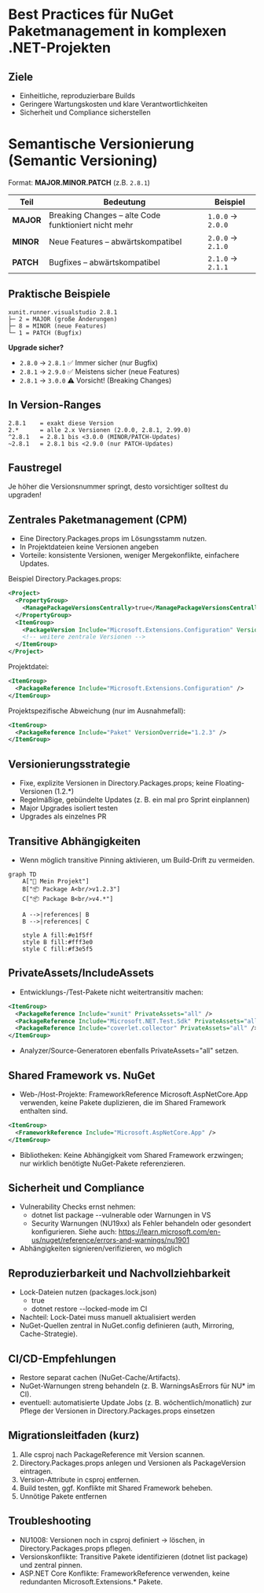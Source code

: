 # Best Practices für NuGet Paketmanagement in komplexen .NET-Projekten

## Ziele
- Einheitliche, reproduzierbare Builds
- Geringere Wartungskosten und klare Verantwortlichkeiten
- Sicherheit und Compliance sicherstellen

# Semantische Versionierung (Semantic Versioning)

Format: **MAJOR.MINOR.PATCH** (z.B. `2.8.1`)

| Teil | Bedeutung | Beispiel |
|------|-----------|---------|
| **MAJOR** | Breaking Changes – alte Code funktioniert nicht mehr | `1.0.0` → `2.0.0` |
| **MINOR** | Neue Features – abwärtskompatibel | `2.0.0` → `2.1.0` |
| **PATCH** | Bugfixes – abwärtskompatibel | `2.1.0` → `2.1.1` |


## Praktische Beispiele

```
xunit.runner.visualstudio 2.8.1
├─ 2 = MAJOR (große Änderungen)
├─ 8 = MINOR (neue Features)
└─ 1 = PATCH (Bugfix)
```

**Upgrade sicher?**
- `2.8.0` → `2.8.1` ✅ Immer sicher (nur Bugfix)
- `2.8.1` → `2.9.0` ✅ Meistens sicher (neue Features)
- `2.8.1` → `3.0.0` ⚠️ Vorsicht! (Breaking Changes)



## In Version-Ranges

```
2.8.1    = exakt diese Version
2.*      = alle 2.x Versionen (2.0.0, 2.8.1, 2.99.0)
^2.8.1   = 2.8.1 bis <3.0.0 (MINOR/PATCH-Updates)
~2.8.1   = 2.8.1 bis <2.9.0 (nur PATCH-Updates)
```

## Faustregel

Je höher die Versionsnummer springt, desto vorsichtiger solltest du upgraden!


## Zentrales Paketmanagement (CPM)
- Eine Directory.Packages.props im Lösungsstamm nutzen.
- In Projektdateien keine Versionen angeben
- Vorteile: konsistente Versionen, weniger Mergekonflikte, einfachere Updates.

Beispiel Directory.Packages.props:
```xml
<Project>
  <PropertyGroup>
    <ManagePackageVersionsCentrally>true</ManagePackageVersionsCentrally>
  </PropertyGroup>
  <ItemGroup>
    <PackageVersion Include="Microsoft.Extensions.Configuration" Version="9.0.9" />
    <!-- weitere zentrale Versionen -->
  </ItemGroup>
</Project>
```

Projektdatei:
```xml
<ItemGroup>
  <PackageReference Include="Microsoft.Extensions.Configuration" />
</ItemGroup>
```

Projektspezifische Abweichung (nur im Ausnahmefall):
```xml
<ItemGroup>
  <PackageReference Include="Paket" VersionOverride="1.2.3" />
</ItemGroup>
```

## Versionierungsstrategie
- Fixe, explizite Versionen in Directory.Packages.props; keine Floating-Versionen (1.2.*)
- Regelmäßige, gebündelte Updates (z. B. ein mal pro Sprint einplannen)
- Major Upgrades isoliert testen
- Upgrades als einzelnes PR

## Transitive Abhängigkeiten
- Wenn möglich transitive Pinning aktivieren, um Build-Drift zu vermeiden.

```mermaid
graph TD
    A["🔷 Mein Projekt"]
    B["📦 Package A<br/>v1.2.3"]
    C["📦 Package B<br/>v4.*"]
    
    A -->|references| B
    B -->|references| C
    
    style A fill:#e1f5ff
    style B fill:#fff3e0
    style C fill:#f3e5f5
```

## PrivateAssets/IncludeAssets
- Entwicklungs-/Test-Pakete nicht weitertransitiv machen:
```xml
<ItemGroup>
  <PackageReference Include="xunit" PrivateAssets="all" />
  <PackageReference Include="Microsoft.NET.Test.Sdk" PrivateAssets="all" />
  <PackageReference Include="coverlet.collector" PrivateAssets="all" />
</ItemGroup>
```
- Analyzer/Source-Generatoren ebenfalls PrivateAssets="all" setzen.

## Shared Framework vs. NuGet
- Web-/Host-Projekte: FrameworkReference Microsoft.AspNetCore.App verwenden, keine Pakete duplizieren, die im Shared Framework enthalten sind.
```xml
<ItemGroup>
  <FrameworkReference Include="Microsoft.AspNetCore.App" />
</ItemGroup>
```
- Bibliotheken: Keine Abhängigkeit vom Shared Framework erzwingen; nur wirklich benötigte NuGet-Pakete referenzieren.

## Sicherheit und Compliance
- Vulnerability Checks ernst nehmen:
  - dotnet list package --vulnerable oder Warnungen in VS
  - Security Warnungen (NU19xx) als Fehler behandeln oder gesondert konfigurieren. Siehe auch: https://learn.microsoft.com/en-us/nuget/reference/errors-and-warnings/nu1901
- Abhängigkeiten signieren/verifizieren, wo möglich

## Reproduzierbarkeit und Nachvollziehbarkeit
- Lock-Dateien nutzen (packages.lock.json) 
  - <RestorePackagesWithLockFile>true</RestorePackagesWithLockFile>
  - dotnet restore --locked-mode im CI
- Nachteil: Lock-Datei muss manuell aktualisiert werden
- NuGet-Quellen zentral in NuGet.config definieren (auth, Mirroring, Cache-Strategie).

## CI/CD-Empfehlungen
- Restore separat cachen (NuGet-Cache/Artifacts).
- NuGet-Warnungen streng behandeln (z. B. WarningsAsErrors für NU* im CI).
- eventuell: automatisierte Update Jobs (z. B. wöchentlich/monatlich) zur Pflege der Versionen in Directory.Packages.props einsetzen

## Migrationsleitfaden (kurz)
1. Alle csproj nach PackageReference mit Version scannen.
2. Directory.Packages.props anlegen und Versionen als PackageVersion eintragen.
3. Version-Attribute in csproj entfernen.
4. Build testen, ggf. Konflikte mit Shared Framework beheben.
5. Unnötige Pakete entfernen

## Troubleshooting
- NU1008: Versionen noch in csproj definiert → löschen, in Directory.Packages.props pflegen.
- Versionskonflikte: Transitive Pakete identifizieren (dotnet list package) und zentral pinnen.
- ASP.NET Core Konflikte: FrameworkReference verwenden, keine redundanten Microsoft.Extensions.* Pakete.

